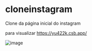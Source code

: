 # cloneinstagram

Clone da página inicial do instagram 

para visualizar https://yu422k.csb.app/

![image](https://user-images.githubusercontent.com/102630771/167237204-11f84a28-e01d-46fc-a37f-8ab23d421ffb.png)
